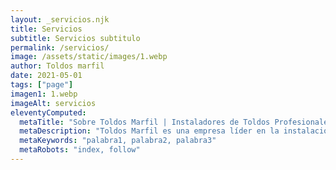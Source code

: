 ```yaml
---
layout: _servicios.njk
title: Servicios
subtitle: Servicios subtitulo
permalink: /servicios/
image: /assets/static/images/1.webp
author: Toldos marfil
date: 2021-05-01
tags: ["page"]
imagen1: 1.webp
imageAlt: servicios
eleventyComputed:
  metaTitle: "Sobre Toldos Marfil | Instaladores de Toldos Profesionales"
  metaDescription: "Toldos Marfil es una empresa líder en la instalación y diseño de toldos. Descubre más sobre nosotros y nuestros servicios de alta calidad para proteger tus espacios al aire libre. Contáctanos para obtener asesoramiento personalizado y soluciones a medida para tus necesidades de protección solar."
  metaKeywords: "palabra1, palabra2, palabra3"
  metaRobots: "index, follow"
---
```

